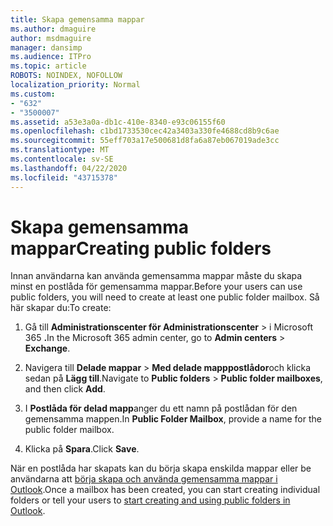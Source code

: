 ```yaml
---
title: Skapa gemensamma mappar
ms.author: dmaguire
author: msdmaguire
manager: dansimp
ms.audience: ITPro
ms.topic: article
ROBOTS: NOINDEX, NOFOLLOW
localization_priority: Normal
ms.custom:
- "632"
- "3500007"
ms.assetid: a53e3a0a-db1c-410e-8340-e93c06155f60
ms.openlocfilehash: c1bd1733530cec42a3403a330fe4688cd8b9c6ae
ms.sourcegitcommit: 55eff703a17e500681d8fa6a87eb067019ade3cc
ms.translationtype: MT
ms.contentlocale: sv-SE
ms.lasthandoff: 04/22/2020
ms.locfileid: "43715378"
---
```

# <a name="creating-public-folders"></a><span data-ttu-id="0a103-102">Skapa gemensamma mappar</span><span class="sxs-lookup"><span data-stu-id="0a103-102">Creating public folders</span></span>

<span data-ttu-id="0a103-103">Innan användarna kan använda gemensamma mappar måste du skapa minst en postlåda för gemensamma mappar.</span><span class="sxs-lookup"><span data-stu-id="0a103-103">Before your users can use public folders, you will need to create at least one public folder mailbox.</span></span> <span data-ttu-id="0a103-104">Så här skapar du:</span><span class="sxs-lookup"><span data-stu-id="0a103-104">To create:</span></span>
  
1. <span data-ttu-id="0a103-105">Gå till **Administrationscenter för Administrationscenter** \> i Microsoft 365 **.**</span><span class="sxs-lookup"><span data-stu-id="0a103-105">In the Microsoft 365 admin center, go to **Admin centers** \> **Exchange**.</span></span>

2. <span data-ttu-id="0a103-106">Navigera till **Delade mappar** \> **Med delade mapppostlådor**och klicka sedan på **Lägg till**.</span><span class="sxs-lookup"><span data-stu-id="0a103-106">Navigate to **Public folders** \> **Public folder mailboxes**, and then click **Add**.</span></span>

3. <span data-ttu-id="0a103-107">I **Postlåda för delad mapp**anger du ett namn på postlådan för den gemensamma mappen.</span><span class="sxs-lookup"><span data-stu-id="0a103-107">In **Public Folder Mailbox**, provide a name for the public folder mailbox.</span></span>

4. <span data-ttu-id="0a103-108">Klicka på **Spara**.</span><span class="sxs-lookup"><span data-stu-id="0a103-108">Click **Save**.</span></span>

<span data-ttu-id="0a103-109">När en postlåda har skapats kan du börja skapa enskilda mappar eller be användarna att [börja skapa och använda gemensamma mappar i Outlook](https://support.office.com/article/Create-and-share-a-public-folder-in-Outlook-a2835011-d524-4a5c-a207-05c159bb2a97).</span><span class="sxs-lookup"><span data-stu-id="0a103-109">Once a mailbox has been created, you can start creating individual folders or tell your users to [start creating and using public folders in Outlook](https://support.office.com/article/Create-and-share-a-public-folder-in-Outlook-a2835011-d524-4a5c-a207-05c159bb2a97).</span></span>
  